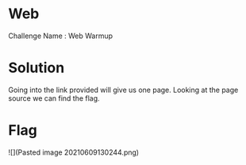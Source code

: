 # Web

Challenge Name : Web Warmup

# Solution

Going into the link provided will give us one page. Looking at the page source we can find the flag.

# Flag

![](Pasted image 20210609130244.png)



